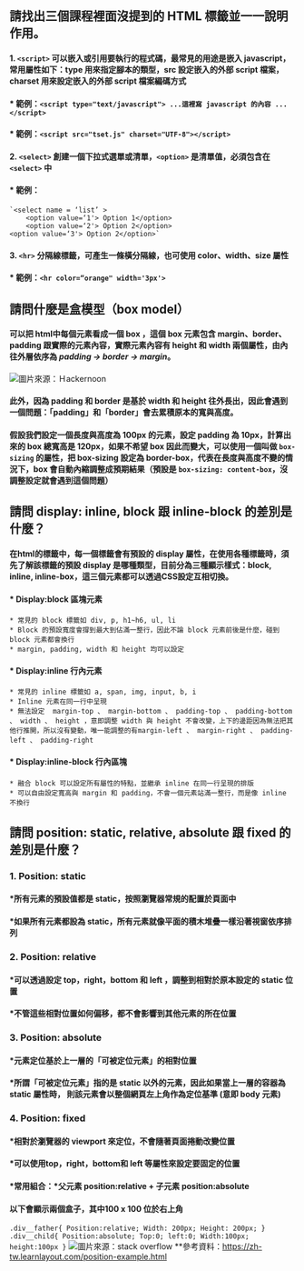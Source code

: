 ## 請找出三個課程裡面沒提到的 HTML 標籤並一一說明作用。
#### 1. `<script>` 可以嵌入或引用要執行的程式碼，最常見的用途是嵌入 javascript，常用屬性如下：type 用來指定腳本的類型，src 設定嵌入的外部 script 檔案，charset 用來設定嵌入的外部 script 檔案編碼方式
#### * 範例：`<script type="text/javascript"> ...這裡寫 javascript 的內容 ... </script>`
#### * 範例：`<script src="tset.js" charset="UTF-8"></script>`
#### 2. `<select>` 創建一個下拉式選單或清單，`<option>` 是清單值，必須包含在 `<select>` 中
#### * 範例：
    `<select name = ‘list’ > 
        <option value=‘1'> Option 1</option>
        <option value=‘2'> Option 2</option>
    <option value=‘3'> Option 2</option>`
#### 3. `<hr>` 分隔線標籤，可產生一條橫分隔線，也可使用 color、width、size 屬性
#### * 範例：`<hr color=“orange" width='3px'>`

## 請問什麼是盒模型（box model）
#### 可以把 html中每個元素看成一個 box ，這個 box 元素包含 margin、border、padding 跟實際的元素內容，實際元素內容有 height 和 width 兩個屬性，由內往外層依序為 *padding -> border -> margin*。
![圖片來源：Ｈackernoon](https://hackernoon.com/hn-images/1*2jZwpWH9XO_QllhEpyGqMA.png)
#### 此外，因為 padding 和 border 是基於 width 和 height 往外長出，因此會遇到一個問題：「padding」和「border」會去累積原本的寬與高度。
#### 假設我們設定一個長度與高度為 100px 的元素，設定 padding 為 10px，計算出來的 box 總寬高是 120px，如果不希望 box 因此而變大，可以使用一個叫做 `box-sizing` 的屬性，把 box-sizing 設定為 border-box，代表在長度與高度不變的情況下，box 會自動內縮調整成預期結果（預設是 `box-sizing: content-box`，沒調整設定就會遇到這個問題）

## 請問 display: inline, block 跟 inline-block 的差別是什麼？
#### 在html的標籤中，每一個標籤會有預設的 display 屬性，在使用各種標籤時，須先了解該標籤的預設 display 是哪種類型，目前分為三種顯示樣式：block, inline, inline-box，這三個元素都可以透過CSS設定互相切換。
#### * Display:block 區塊元素
    * 常見的 block 標籤如 div, p, h1~h6, ul, li
    * Block 的預設寬度會撐到最大到佔滿一整行，因此不論 block 元素前後是什麼，碰到 block 元素都會換行
    * margin, padding, width 和 height 均可以設定
#### * Display:inline 行內元素
    * 常見的 inline 標籤如 a, span, img, input, b, i 
    * Inline 元素在同一行中呈現
    * 無法設定  margin-top 、 margin-bottom 、 padding-top 、 padding-bottom 、 width 、 height ，意即調整 width 與 height 不會改變，上下的邊距因為無法把其他行推開，所以沒有變動，唯一能調整的有margin-left 、 margin-right 、 padding-left 、 padding-right 
#### * Display:inline-block 行內區塊
    * 融合 block 可以設定所有屬性的特點，並繼承 inline 在同一行呈現的排版
    * 可以自由設定寬高與 margin 和 padding，不會一個元素站滿一整行，而是像 inline 不換行

## 請問 position: static, relative, absolute 跟 fixed 的差別是什麼？
### 1. Position: static
#### *所有元素的預設值都是 static，按照瀏覽器常規的配置於頁面中
#### *如果所有元素都設為 static，所有元素就像平面的積木堆疊一樣沿著視窗依序排列 
### 2. Position: relative
#### *可以透過設定 top，right，bottom 和 left ，調整到相對於原本設定的 static 位置
#### *不管這些相對位置如何偏移，都不會影響到其他元素的所在位置
### 3. Position: absolute
#### *元素定位基於上一層的「可被定位元素」的相對位置
#### *所謂「可被定位元素」指的是 static 以外的元素，因此如果當上一層的容器為 static 屬性時， 則該元素會以整個網頁左上角作為定位基準 (意即 body 元素)
### 4. Position: fixed
#### *相對於瀏覽器的 viewport 來定位，不會隨著頁面捲動改變位置
#### *可以使用top，right，bottom和 left 等屬性來設定要固定的位置
#### *常用組合：*父元素 position:relative + 子元素 position:absolute
#### 以下會顯示兩個盒子，其中100 x 100 位於右上角
`.div__father{
Position:relative;
Width: 200px;
Height: 200px;
}`
`.div__child{
Position:absolute;
Top:0;
left:0;
Width:100px;
height:100px
}`
![圖片來源：stack overflow](https://css-tricks.com/wp-content/csstricks-uploads/absolute-inside-relative.png)
**參考資料：https://zh-tw.learnlayout.com/position-example.html

